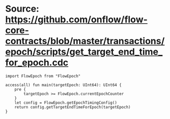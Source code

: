 # Source: https://github.com/onflow/flow-core-contracts/blob/master/transactions/epoch/scripts/get_target_end_time_for_epoch.cdc

```
import FlowEpoch from "FlowEpoch"

access(all) fun main(targetEpoch: UInt64): UInt64 {
    pre {
        targetEpoch >= FlowEpoch.currentEpochCounter
    }
    let config = FlowEpoch.getEpochTimingConfig()
    return config.getTargetEndTimeForEpoch(targetEpoch)
}
```